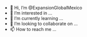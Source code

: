 - 👋 Hi, I’m @ExpansionGlobalMexico
- 👀 I’m interested in ...
- 🌱 I’m currently learning ...
- 💞️ I’m looking to collaborate on ...
- 📫 How to reach me ...

<!---
ExpansionGlobalMexico/ExpansionGlobalMexico is a ✨ special ✨ repository because its `README.md` (this file) appears on your GitHub profile.
You can click the Preview link to take a look at your changes.
--->
